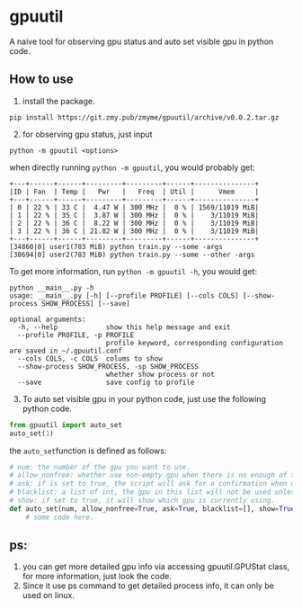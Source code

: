 # gpuutil

A naive tool for observing gpu status and auto set visible gpu in python code.

## How to use

1. install the package.
```shell
pip install https://git.zmy.pub/zmyme/gpuutil/archive/v0.0.2.tar.gz
```

2. for observing gpu status, just input
```shell
python -m gpuutil <options>
```
when directly running ```python -m gpuutil```, you would probably get:
```text
+---+------+------+---------+---------+------+---------------+
|ID | Fan  | Temp |   Pwr   |   Freq  | Util |      Vmem     |
+---+------+------+---------+---------+------+---------------+
| 0 | 22 % | 33 C |  4.47 W | 300 MHz |  0 % | 1569/11019 MiB|
| 1 | 22 % | 35 C |  3.87 W | 300 MHz |  0 % |    3/11019 MiB|
| 2 | 22 % | 36 C |  8.22 W | 300 MHz |  0 % |    3/11019 MiB|
| 3 | 22 % | 36 C | 21.82 W | 300 MHz |  0 % |    3/11019 MiB|
+---+------+------+---------+---------+------+---------------+
[34860|0] user1(783 MiB) python train.py --some -args
[38694|0] user2(783 MiB) python train.py --some --other -args
```
To get more information, run ```python -m gpuutil -h```, you would get:
```text
python __main__.py -h 
usage: __main__.py [-h] [--profile PROFILE] [--cols COLS] [--show-process SHOW_PROCESS] [--save]

optional arguments:
  -h, --help            show this help message and exit
  --profile PROFILE, -p PROFILE
                        profile keyword, corresponding configuration are saved in ~/.gpuutil.conf
  --cols COLS, -c COLS  colums to show
  --show-process SHOW_PROCESS, -sp SHOW_PROCESS
                        whether show process or not
  --save                save config to profile
```

3. To auto set visible gpu in your python code, just use the following python code.
```python
from gpuutil import auto_set
auto_set(1)
```

the ```auto_set```function is defined as follows:
```python
# num: the number of the gpu you want to use.
# allow_nonfree: whether use non-empty gpu when there is no enough of them.
# ask: if is set to true, the script will ask for a confirmation when using non empty gpu. if false, it will use the non empty gpu directly.
# blacklist: a list of int, the gpu in this list will not be used unless you mannuly choose them.
# show: if set to true, it will show which gpu is currently using.
def auto_set(num, allow_nonfree=True, ask=True, blacklist=[], show=True):
	# some code here.
```

## ps:
1. you can get more detailed gpu info via accessing gpuutil.GPUStat class, for more information, just look the code.
2. Since it use ps command to get detailed process info, it can only be used on linux.
